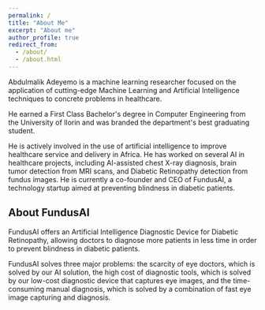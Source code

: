 ```yaml
---
permalink: /
title: "About Me"
excerpt: "About me"
author_profile: true
redirect_from: 
  - /about/
  - /about.html
---
```


Abdulmalik Adeyemo is a machine learning researcher focused on the application of cutting-edge Machine Learning and Artificial Intelligence  techniques to concrete problems in healthcare. 

He earned a First Class Bachelor's degree in Computer Engineering from the University of Ilorin and was branded the department's best graduating student.

He is actively involved in the use of artificial intelligence to improve healthcare service and delivery in Africa. He has worked on several AI in healthcare projects, including AI-assisted chest X-ray diagnosis, brain tumor detection from MRI scans, and Diabetic Retinopathy detection from fundus images. He is currently a co-founder and CEO of FundusAI, a technology startup aimed at preventing blindness in diabetic patients.


## About FundusAI

FundusAI offers an Artificial Intelligence Diagnostic Device for Diabetic Retinopathy, allowing doctors to diagnose more patients in less time in order to prevent blindness in diabetic patients.

FundusAI solves three major problems: the scarcity of eye doctors, which is solved by our AI solution, the high cost of diagnostic tools, which is solved by our low-cost diagnostic device that captures eye images, and the time-consuming manual diagnosis, which is solved by a combination of fast eye image capturing and diagnosis.
